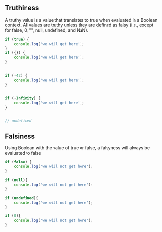 ## Truthiness
A truthy value is a value that translates to true when evaluated in a Boolean context. All values are truthy unless they are defined as falsy (i.e., except for false, 0, "", null, undefined, and NaN).
 

```javascript
if (true) {
    console.log('we will get here');
}
if ({}) {
    console.log('we will get here');
}
 
 
if (-42) {
    console.log('we will get here');
}
 
 
if (-Infinity) {
    console.log('we will get here');
}

 
// undefined
```
## Falsiness
Using Boolean with the value of true or false, a falsyness will always be evaluated to false


```javascript
if (false) {
    console.log('we will not get here');
}

if (null){
    console.log('we will not get here');
}

if (undefined){
    console.log('we will not get here');
}

if (0){
    console.log('we will not get here');
}
 
